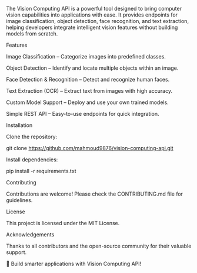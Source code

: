 The Vision Computing API is a powerful tool designed to bring computer vision capabilities into applications with ease. It provides endpoints for image classification, object detection, face recognition, and text extraction, helping developers integrate intelligent vision features without building models from scratch.

Features

Image Classification – Categorize images into predefined classes.

Object Detection – Identify and locate multiple objects within an image.

Face Detection & Recognition – Detect and recognize human faces.

Text Extraction (OCR) – Extract text from images with high accuracy.

Custom Model Support – Deploy and use your own trained models.

Simple REST API – Easy-to-use endpoints for quick integration.

Installation

Clone the repository:

git clone https://github.com/mahmoud9876/vision-computing-api.git

Install dependencies:

pip install -r requirements.txt

Contributing

Contributions are welcome! Please check the CONTRIBUTING.md file for guidelines.

License

This project is licensed under the MIT License.

Acknowledgements

Thanks to all contributors and the open-source community for their valuable support.

🚀 Build smarter applications with Vision Computing API!
